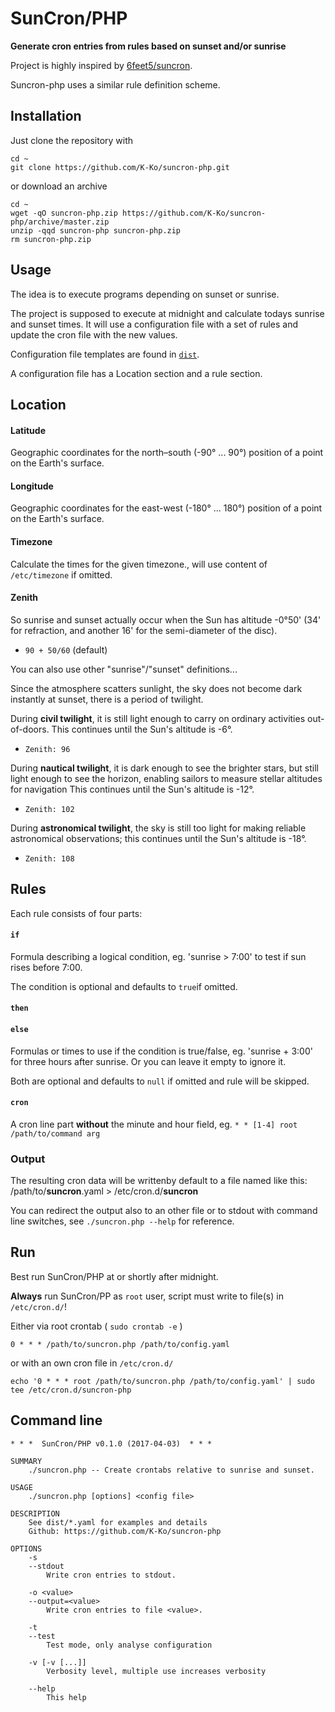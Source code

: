 # SunCron/PHP

**Generate cron entries from rules based on sunset and/or sunrise**

Project is highly inspired by [6feet5/suncron](https://github.com/6feet5/suncron).

Suncron-php uses a similar rule definition scheme.

## Installation

Just clone the repository with

    cd ~
    git clone https://github.com/K-Ko/suncron-php.git

or download an archive

    cd ~
    wget -qO suncron-php.zip https://github.com/K-Ko/suncron-php/archive/master.zip
    unzip -qqd suncron-php suncron-php.zip
    rm suncron-php.zip

## Usage

The idea is to execute programs depending on sunset or sunrise.

The project is supposed to execute at midnight and calculate todays sunrise and sunset times.
It will use a configuration file with a set of rules and update the cron file with the new values.

Configuration file templates are found in [`dist`](/tree/master/dist). 

A configuration file has a Location section and a rule section.

## Location

#### Latitude
Geographic coordinates for the north–south (-90° ... 90°) position of a point on the Earth's surface.

#### Longitude
Geographic coordinates for the east-west (-180° ... 180°) position of a point on the Earth's surface.

#### Timezone
Calculate the times for the given timezone., will use content of `/etc/timezone` if omitted.

#### Zenith
So sunrise and sunset actually occur when the Sun has altitude -0°50' (34' for refraction, and another 16' for the semi-diameter of the disc).

- `90 + 50/60` (default)

You can also use other "sunrise"/"sunset" definitions...

Since the atmosphere scatters sunlight, the sky does not become dark instantly at sunset, there is a period of twilight.

During **civil twilight**, it is still light enough to carry on ordinary activities out-of-doors. This continues until the Sun's altitude is -6°.

- `Zenith: 96`

During **nautical twilight**, it is dark enough to see the brighter stars,
but still light enough to see the horizon, enabling sailors to measure stellar altitudes for navigation
This continues until the Sun's altitude is -12°. 

- `Zenith: 102`

During **astronomical twilight**, the sky is still too light for making reliable astronomical observations; 
this continues until the Sun's altitude is -18°. 

- `Zenith: 108`

## Rules
Each rule consists of four parts:

#### `if`
Formula describing a logical condition, eg. 'sunrise > 7:00' to test if sun rises before 7:00.

The condition is optional and defaults to `true`if omitted.

#### `then`
#### `else`
Formulas or times to use if the condition is true/false, eg. 'sunrise + 3:00' for three hours after sunrise.
Or you can leave it empty to ignore it.

Both are optional and defaults to `null` if omitted and rule will be skipped.

#### `cron`
A cron line part **without** the minute and hour field, eg. `* * [1-4] root /path/to/command arg`

### Output
The resulting cron data will be writtenby default to a file named like this:
/path/to/**suncron**.yaml > /etc/cron.d/**suncron**

You can redirect the output also to an other file or to stdout with command line switches,
see `./suncron.php --help` for reference.

## Run

Best run SunCron/PHP at or shortly after midnight.

**Always** run SunCron/PP as `root` user, script must write to file(s) in `/etc/cron.d/`!

Either via root crontab ( `sudo crontab -e` )

    0 * * * /path/to/suncron.php /path/to/config.yaml

or with an own cron file in `/etc/cron.d/`

    echo '0 * * * root /path/to/suncron.php /path/to/config.yaml' | sudo tee /etc/cron.d/suncron-php

## Command line

```
* * *  SunCron/PHP v0.1.0 (2017-04-03)  * * *

SUMMARY
    ./suncron.php -- Create crontabs relative to sunrise and sunset.

USAGE
    ./suncron.php [options] <config file>

DESCRIPTION
    See dist/*.yaml for examples and details
    Github: https://github.com/K-Ko/suncron-php

OPTIONS
    -s
    --stdout
        Write cron entries to stdout.

    -o <value>
    --output=<value>
        Write cron entries to file <value>.

    -t
    --test
        Test mode, only analyse configuration

    -v [-v [...]]
        Verbosity level, multiple use increases verbosity

    --help
        This help
```

